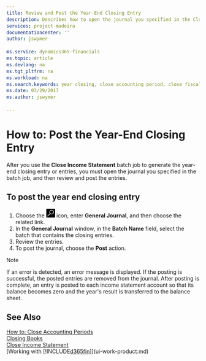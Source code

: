 ```yaml
---
title: Review and Post the Year-End Closing Entry 
description: Describes how to open the journal you specified in the Close Income Statement batch job, and then review and post the year-end closing entry. 
services: project-madeira
documentationcenter: ''
author: jswymer

ms.service: dynamics365-financials
ms.topic: article
ms.devlang: na
ms.tgt_pltfrm: na
ms.workload: na
ms.search.keywords: year closing, close accounting period, close fiscal year, bank account detailed trial balance
ms.date: 03/29/2017
ms.author: jswymer

---
```

# How to: Post the Year-End Closing Entry
After you use the **Close Income Statement** batch job to generate the year-end closing entry or entries, you must open the journal you specified in the batch job, and then review and post the entries.

## To post the year end closing entry
1. Choose the ![Search for Page or Report](media/ui-search/search_small.png "Search for Page or Report icon") icon, enter **General Journal**, and then choose the related link.
2. In the **General Journal** window, in the **Batch Name** field, select the batch that contains the closing entries.
3. Review the entries.
4. To post the journal, choose the **Post** action.

> [!NOTE]  
>   If an error is detected, an error message is displayed. If the posting is successful, the posted entries are removed from the journal. After posting is complete, an entry is posted to each income statement account so that its balance becomes zero and the year's result is transferred to the balance sheet.

## See Also
[How to: Close Accounting Periods](year-close-account-periods.md)  
[Closing Books](year-close-books.md)  
[Close Income Statement](year-close-income-statement.md)  
[Working with [!INCLUDE[d365fin](includes/d365fin_md.md)]](ui-work-product.md)
